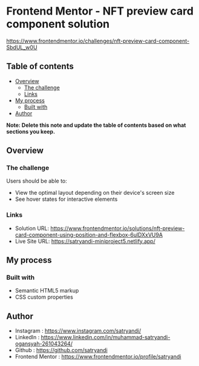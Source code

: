 # Frontend Mentor - NFT preview card component solution

https://www.frontendmentor.io/challenges/nft-preview-card-component-SbdUL_w0U

## Table of contents

- [Overview](#overview)
  - [The challenge](#the-challenge)
  - [Links](#links)
- [My process](#my-process)
  - [Built with](#built-with)
- [Author](#author)

**Note: Delete this note and update the table of contents based on what sections you keep.**

## Overview

### The challenge

Users should be able to:

- View the optimal layout depending on their device's screen size
- See hover states for interactive elements

### Links

- Solution URL: https://www.frontendmentor.io/solutions/nft-preview-card-component-using-position-and-flexbox-6ulDXxVU9A
- Live Site URL: https://satryandi-miniproject5.netlify.app/

## My process

### Built with

- Semantic HTML5 markup
- CSS custom properties

## Author

- Instagram : https://www.instagram.com/satryandi/
- LinkedIn : https://www.linkedin.com/in/muhammad-satryandi-ogansyah-261043264/
- Github : https://github.com/satryandi
- Frontend Mentor : https://www.frontendmentor.io/profile/satryandi